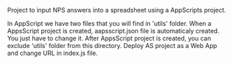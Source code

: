 Project to input NPS answers into a spreadsheet using a AppScripts project.

In AppScript we have two files that you will find in 'utils' folder. When a AppsScript project is created, aapsscript.json file is automaticaly created. You just have to change it. After AppsScript project is created, you can exclude 'utils' folder from this directory. Deploy AS project as a Web App and change URL in index.js file.

